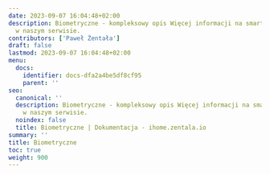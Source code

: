 ```yaml
---
date: 2023-09-07 16:04:48+02:00
description: Biometryczne - kompleksowy opis Więcej informacji na smart home znajdziesz
  w naszym serwisie.
contributors: ['Paweł Żentała']
draft: false
lastmod: 2023-09-07 16:04:48+02:00
menu:
  docs:
    identifier: docs-dfa2a4be5df8cf95
    parent: ''
seo:
  canonical: ''
  description: Biometryczne - kompleksowy opis Więcej informacji na smart home znajdziesz
    w naszym serwisie.
  noindex: false
  title: Biometryczne | Dokumentacja - ihome.zentala.io
summary: ''
title: Biometryczne
toc: true
weight: 900
---
```


